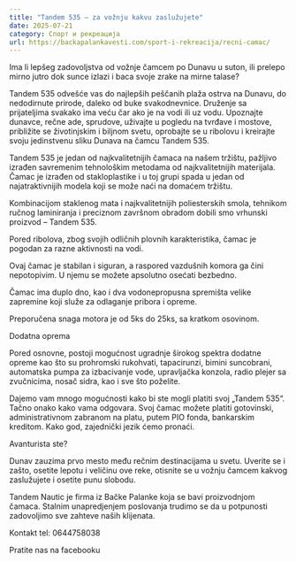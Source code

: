 ```yaml
---
title: "Tandem 535 – za vožnju kakvu zaslužujete"
date: 2025-07-21
category: Спорт и рекреација
url: https://backapalankavesti.com/sport-i-rekreacija/recni-camac/
---
```


Ima li lepšeg zadovoljstva od vožnje čamcem po Dunavu u suton, ili prelepo mirno jutro dok sunce izlazi i baca svoje zrake na mirne talase?

Tandem 535 odvešće vas do najlepših peščanih plaža ostrva na Dunavu, do nedodirnute prirode, daleko od buke svakodnevnice. Druženje sa prijateljima svakako ima veću čar ako je na vodi ili uz vodu. Upoznajte dunavce, rečne ade, sprudove, uživajte u pogledu na tvrđave i mostove, približite se životinjskim i biljnom svetu, oprobajte se u ribolovu i kreirajte svoju jedinstvenu sliku Dunava na čamcu Tandem 535.

Tandem 535 je jedan od najkvalitetnijih čamaca na našem tržištu, pažljivo izrađen savremenim tehnološkim metodama od najkvalitetnijih materijala. Čamac je izrađen od stakloplastike i u toj grupi spada u jedan od najatraktivnijih modela koji se može naći na domaćem tržištu.

Kombinacijom staklenog mata i najkvalitetnijih poliesterskih smola, tehnikom ručnog laminiranja i preciznom završnom obradom dobili smo vrhunski proizvod – Tandem 535.

Pored ribolova, zbog svojih odličnih plovnih karakteristika, čamac je pogodan za razne aktivnosti na vodi.

Ovaj čamac je stabilan i siguran, a raspored vazdušnih komora ga čini nepotopivim. U njemu se možete apsolutno osećati bezbedno.

Čamac ima duplo dno, kao i dva vodonepropusna spremišta velike zapremine koji služe za odlaganje pribora i opreme.

Preporučena snaga motora je od 5ks do 25ks, sa kratkom osovinom.

Dodatna oprema

Pored osnovne, postoji mogućnost ugradnje širokog spektra dodatne opreme kao što su prohromski rukohvati, tapacirunzi, bimini suncobrani, automatska pumpa za izbacivanje vode, upravljačka konzola, radio plejer sa zvučnicima, nosač sidra, kao i sve što poželite.

Dajemo vam mnogo mogućnosti kako bi ste mogli platiti svoj „Tandem 535“. Tačno onako kako vama odgovara. Svoj čamac možete platiti gotovinski, administrativnom zabranom na platu, putem PIO fonda, bankarskim kreditom. Kako god, zajednički jezik ćemo pronaći.

Avanturista ste?

Dunav zauzima prvo mesto među rečnim destinacijama u svetu. Uverite se i zašto, osetite lepotu i veličinu ove reke, otisnite se u vožnju čamcem kakvog zaslužujete i osetite punu slobodu.

Tandem Nautic je firma iz Bačke Palanke koja se bavi proizvodnjom čamaca. Stalnim unapredjenjem poslovanja trudimo se da u potpunosti zadovoljimo sve zahteve naših klijenata.

Kontakt tel: 0644758038

Pratite nas na facebooku
